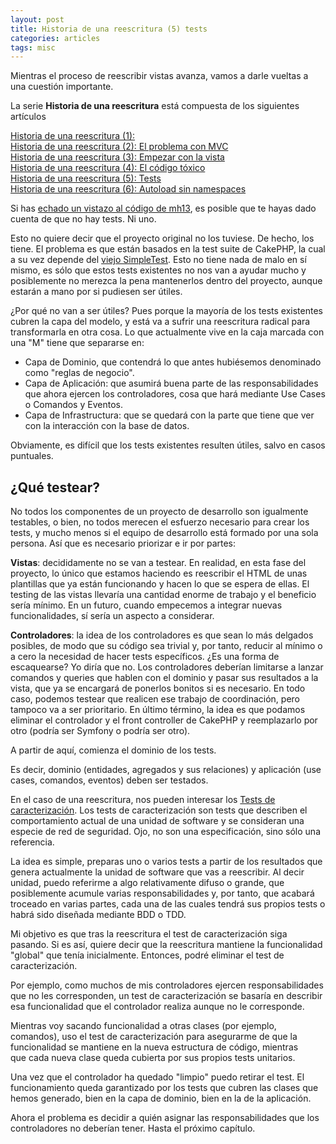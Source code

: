 ```yaml
---
layout: post
title: Historia de una reescritura (5) tests
categories: articles
tags: misc
---
```


Mientras el proceso de reescribir vistas avanza, vamos a darle vueltas a una cuestión importante.

La serie **Historia de una reescritura** está compuesta de los siguientes artículos

[Historia de una reescritura (1):](historia-de-una-reescritura-1)  
[Historia de una reescritura (2): El problema con MVC](historia-de-una-reescritura-2-el-problema-con-mvc)  
[Historia de una reescritura (3): Empezar con la vista](historia-de-una-reescritura-3-empezar-con-la-vista)  
[Historia de una reescritura (4): El código tóxico](historia-de-una-reescritura-4-codigo-toxico)  
[Historia de una reescritura (5): Tests](historia-de-una-reescritura-5-tests)  
[Historia de una reescritura (6): Autoload sin namespaces](historia-de-una-reescritura-6-autoload-sin-namespaces)

Si has <a href="https://github.com/franiglesias/mh13">echado un vistazo al código de mh13</a>, es posible que te hayas dado cuenta de que no hay tests. Ni uno.

Esto no quiere decir que el proyecto original no los tuviese. De hecho, los tiene. El problema es que están basados en la test suite de CakePHP, la cual a su vez depende del <a href="http://www.simpletest.org">viejo SimpleTest</a>. Esto no tiene nada de malo en sí mismo, es sólo que estos tests existentes no nos van a ayudar mucho y posiblemente no merezca la pena mantenerlos dentro del proyecto, aunque estarán a mano por si pudiesen ser útiles.

¿Por qué no van a ser útiles? Pues porque la mayoría de los tests existentes cubren la capa del modelo, y está va a sufrir una reescritura radical para transformarla en otra cosa. Lo que actualmente vive en la caja marcada con una "M" tiene que separarse en:

* Capa de Dominio, que contendrá lo que antes hubiésemos denominado como "reglas de negocio".
* Capa de Aplicación: que asumirá buena parte de las responsabilidades que ahora ejercen los controladores, cosa que hará mediante Use Cases o Comandos y Eventos.
* Capa de Infrastructura: que se quedará con la parte que tiene que ver con la interacción con la base de datos.

Obviamente, es difícil que los tests existentes resulten útiles, salvo en casos puntuales.

## ¿Qué testear?

No todos los componentes de un proyecto de desarrollo son igualmente testables, o bien, no todos merecen el esfuerzo necesario para crear los tests, y mucho menos si el equipo de desarrollo está formado por una sola persona. Así que es necesario priorizar e ir por partes:

**Vistas**: decididamente no se van a testear. En realidad, en esta fase del proyecto, lo único que estamos haciendo es reescribir el HTML de unas plantillas que ya están funcionando y hacen lo que se espera de ellas. El testing de las vistas llevaría una cantidad enorme de trabajo y el beneficio sería mínimo. En un futuro, cuando empecemos a integrar nuevas funcionalidades, sí sería un aspecto a considerar.

**Controladores**: la idea de los controladores es que sean lo más delgados posibles, de modo que su código sea trivial y, por tanto, reducir al mínimo o a cero la necesidad de hacer tests específicos. ¿Es una forma de escaquearse? Yo diría que no. Los controladores deberían limitarse a lanzar comandos y queries que hablen con el dominio y pasar sus resultados a la vista, que ya se encargará de ponerlos bonitos si es necesario. En todo caso, podemos testear que realicen ese trabajo de coordinación, pero tampoco va a ser prioritario. En último término, la idea es que podamos eliminar el controlador y el front controller de CakePHP y reemplazarlo por otro (podría ser Symfony o podría ser otro).

A partir de aquí, comienza el dominio de los tests.

Es decir, dominio (entidades, agregados y sus relaciones) y aplicación (use cases, comandos, eventos) deben ser testados.

En el caso de una reescritura, nos pueden interesar los <a href="http://garoevans.com/blog/2014/06/14/testing-legacy-php-characterization-tests/">Tests de caracterización</a>. Los tests de caracterización son tests que describen el comportamiento actual de una unidad de software y se consideran una especie de red de seguridad. Ojo, no son una especificación, sino sólo una referencia.

La idea es simple, preparas uno o varios tests a partir de los resultados que genera actualmente la unidad de software que vas a reescribir. Al decir unidad, puedo referirme a algo relativamente difuso o grande, que posiblemente acumule varias responsabilidades y, por tanto, que acabará troceado en varias partes, cada una de las cuales tendrá sus propios tests o habrá sido diseñada mediante BDD o TDD.

Mi objetivo es que tras la reescritura el test de caracterización siga pasando. Si es así, quiere decir que la reescritura mantiene la funcionalidad "global" que tenía inicialmente. Entonces, podré eliminar el test de caracterización.

Por ejemplo, como muchos de mis controladores ejercen responsabilidades que no les corresponden, un test de caracterización se basaría en describir esa funcionalidad que el controlador realiza aunque no le corresponde.

Mientras voy sacando funcionalidad a otras clases (por ejemplo, comandos), uso el test de caracterización para asegurarme de que la funcionalidad se mantiene en la nueva estructura de código, mientras que cada nueva clase queda cubierta por sus propios tests unitarios.

Una vez que el controlador ha quedado "limpio" puedo retirar el test. El funcionamiento queda garantizado por los tests que cubren las clases que hemos generado, bien en la capa de dominio, bien en la de la aplicación.

Ahora el problema es decidir a quién asignar las responsabilidades que los controladores no deberían tener. Hasta el próximo capítulo.